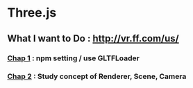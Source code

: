 # Three.js
## What I want to Do : http://vr.ff.com/us/
### <a href="https://github.com/jaero0725/ThreeJsStudy/tree/main/chap01" >Chap 1</a> : npm setting / use GLTFLoader
### <a href="https://github.com/jaero0725/ThreeJsStudy/tree/main/chap02" >Chap 2</a> : Study concept of Renderer, Scene, Camera 
